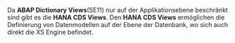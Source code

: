 
Da **ABAP Dictionary Views**(SE11) nur auf der Applikationsebene beschränkt sind gibt es die **HANA CDS Views**. 
Den **HANA CDS Views** ermöglichen die Definierung von Datenmodellen auf der Ebene der Datenbank, wo sich auch direkt die XS Engine befindet.
